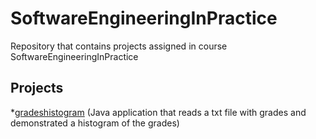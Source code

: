 # SoftwareEngineeringInPractice

Repository that contains projects assigned in course SoftwareEngineeringInPractice

## Projects

*[gradeshistogram]()    (Java application that reads a txt file with grades and demonstrated a histogram of the grades)
